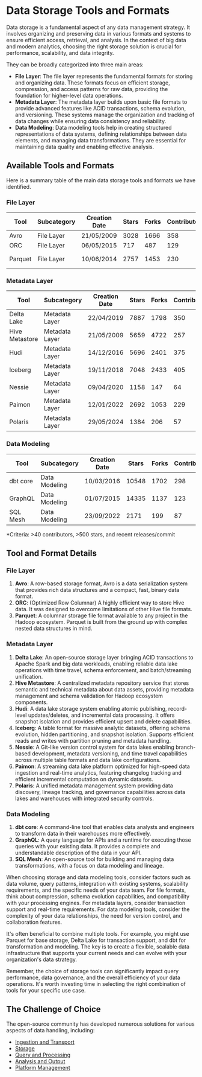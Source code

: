 # Data Storage Tools and Formats

Data storage is a fundamental aspect of any data management strategy. It involves organizing and preserving data in various formats and systems to ensure efficient access, retrieval, and analysis. In the context of big data and modern analytics, choosing the right storage solution is crucial for performance, scalability, and data integrity.

They can be broadly categorized into three main areas:
- **File Layer**: The file layer represents the fundamental formats for storing and organizing data. These formats focus on efficient storage, compression, and access patterns for raw data, providing the foundation for higher-level data operations.
- **Metadata Layer**: The metadata layer builds upon basic file formats to provide advanced features like ACID transactions, schema evolution, and versioning. These systems manage the organization and tracking of data changes while ensuring data consistency and reliability.
- **Data Modeling**: Data modeling tools help in creating structured representations of data systems, defining relationships between data elements, and managing data transformations. They are essential for maintaining data quality and enabling effective analysis.

## Available Tools and Formats

Here is a summary table of the main data storage tools and formats we have identified.

### File Layer

| Tool | Subcategory | Creation Date | Stars | Forks | Contributors | Last Release | Latest Commit | Meets Criteria* | Link |
|---|---|---|---|---|---|---|---|---|---|
| Avro | File Layer | 21/05/2009 | 3028 | 1666 | 358 | 05/08/2024 | 17/03/2025 | Yes | https://github.com/apache/avro |
| ORC | File Layer | 06/05/2015 | 717 | 487 | 129 | 06/03/2025 | 19/03/2025 | Yes | https://github.com/apache/orc |
| Parquet | File Layer | 10/06/2014 | 2757 | 1453 | 230 | 14/03/2025 | 17/03/2025 | Yes | https://github.com/apache/parquet-mr |

### Metadata Layer

| Tool | Subcategory | Creation Date | Stars | Forks | Contributors | Last Release | Latest Commit | Meets Criteria* | Link |
|---|---|---|---|---|---|---|---|---|---|
| Delta Lake | Metadata Layer | 22/04/2019 | 7887 | 1798 | 350 | 06/01/2025 | 19/03/2025 | Yes | https://github.com/delta-io/delta |
| Hive Metastore | Metadata Layer | 21/05/2009 | 5659 | 4722 | 257 | N/A | 18/03/2025 | Yes | https://github.com/apache/hive |
| Hudi | Metadata Layer | 14/12/2016 | 5696 | 2401 | 375 | 19/02/2025 | 19/03/2025 | Yes | https://github.com/apache/hudi |
| Iceberg | Metadata Layer | 19/11/2018 | 7048 | 2433 | 405 | 19/03/2025 | 19/03/2025 | Yes | https://github.com/apache/iceberg |
| Nessie | Metadata Layer | 09/04/2020 | 1158 | 147 | 64 | 18/03/2025 | 19/03/2025 | Yes | https://github.com/projectnessie/nessie |
| Paimon | Metadata Layer | 12/01/2022 | 2692 | 1053 | 229 | N/A | 19/03/2025 | Yes | https://github.com/apache/paimon |
| Polaris | Metadata Layer | 29/05/2024 | 1384 | 206 | 57 | 25/02/2025 | 19/03/2025 | Yes | https://github.com/apache/polaris |

### Data Modeling

| Tool | Subcategory | Creation Date | Stars | Forks | Contributors | Last Release | Latest Commit | Meets Criteria* | Link |
|---|---|---|---|---|---|---|---|---|---|
| dbt core | Data Modeling | 10/03/2016 | 10548 | 1702 | 298 | 12/03/2025 | 18/03/2025 | Yes | https://github.com/dbt-labs/dbt-core |
| GraphQL | Data Modeling | 01/07/2015 | 14335 | 1137 | 123 | 27/10/2021 | 10/03/2025 | Yes | https://github.com/graphql/graphql-spec |
| SQL Mesh | Data Modeling | 23/09/2022 | 2171 | 199 | 87 | 18/03/2025 | 19/03/2025 | Yes | https://github.com/TobikoData/sqlmesh |

*Criteria: >40 contributors, >500 stars, and recent releases/commit

## Tool and Format Details

### File Layer

1. **Avro**: A row-based storage format, Avro is a data serialization system that provides rich data structures and a compact, fast, binary data format.
2. **ORC**: (Optimized Row Columnar) A highly efficient way to store Hive data. It was designed to overcome limitations of other Hive file formats.
3. **Parquet**: A columnar storage file format available to any project in the Hadoop ecosystem. Parquet is built from the ground up with complex nested data structures in mind.

### Metadata Layer

1. **Delta Lake**: An open-source storage layer bringing ACID transactions to Apache Spark and big data workloads, enabling reliable data lake operations with time travel, schema enforcement, and batch/streaming unification.
2. **Hive Metastore**: A centralized metadata repository service that stores semantic and technical metadata about data assets, providing metadata management and schema validation for Hadoop ecosystem components.
3. **Hudi**: A data lake storage system enabling atomic publishing, record-level updates/deletes, and incremental data processing. It offers snapshot isolation and provides efficient upsert and delete capabilities.
4. **Iceberg**: A table format for massive analytic datasets, offering schema evolution, hidden partitioning, and snapshot isolation. Supports efficient reads and writes with partition pruning and metadata handling.
5. **Nessie**: A Git-like version control system for data lakes enabling branch-based development, metadata versioning, and time travel capabilities across multiple table formats and data lake configurations.
6. **Paimon**: A streaming data lake platform optimized for high-speed data ingestion and real-time analytics, featuring changelog tracking and efficient incremental computation on dynamic datasets.
7. **Polaris**: A unified metadata management system providing data discovery, lineage tracking, and governance capabilities across data lakes and warehouses with integrated security controls.

### Data Modeling

1. **dbt core**: A command-line tool that enables data analysts and engineers to transform data in their warehouses more effectively.
2. **GraphQL**: A query language for APIs and a runtime for executing those queries with your existing data. It provides a complete and understandable description of the data in your API.
3. **SQL Mesh**: An open-source tool for building and managing data transformations, with a focus on data modeling and lineage.

When choosing storage and data modeling tools, consider factors such as data volume, query patterns, integration with existing systems, scalability requirements, and the specific needs of your data team. For file formats, think about compression, schema evolution capabilities, and compatibility with your processing engines. For metadata layers, consider transaction support and real-time requirements. For data modeling tools, consider the complexity of your data relationships, the need for version control, and collaboration features.

It's often beneficial to combine multiple tools. For example, you might use Parquet for base storage, Delta Lake for transaction support, and dbt for transformation and modeling. The key is to create a flexible, scalable data infrastructure that supports your current needs and can evolve with your organization's data strategy.

Remember, the choice of storage tools can significantly impact query performance, data governance, and the overall efficiency of your data operations. It's worth investing time in selecting the right combination of tools for your specific use case.

## The Challenge of Choice
The open-source community has developed numerous solutions for various aspects of data handling, including:
- [Ingestion and Transport](01.ingestion_and_transport.md)
- [Storage](02.storage.md)
- [Query and Processing](03.query_and_processing.md)
- [Analysis and Output](04.analysis_and_output.md)
- [Platform Management](05.platform_management.md)